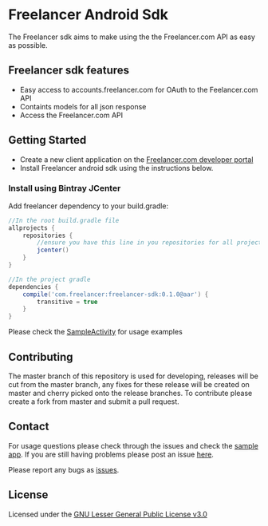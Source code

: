 # Freelancer Android Sdk

The Freelancer sdk aims to make using the the Freelancer.com API as easy as possible.


## Freelancer sdk features

* Easy access to accounts.freelancer.com for OAuth to the Feelancer.com API
* Containts models for all json response
* Access the Freelancer.com API

## Getting Started

* Create a new client application on the [Freelancer.com developer portal](https://accounts.freelancer.com/settings/develop)
* Install Freelancer android sdk using the instructions below.

### Install using Bintray JCenter

Add freelancer dependency to your build.gradle:
```groovy
//In the root build.gradle file
allprojects {
    repositories {
        //ensure you have this line in you repositories for all projects
        jcenter()
    }
}

//In the project gradle
dependencies {
    compile('com.freelancer:freelancer-sdk:0.1.0@aar') {
        transitive = true
    }
}

```

Please check the [SampleActivity](https://github.com/freelancer/freelancer-sdk-android/blob/master/sample/src/main/java/com/freelancer/android/flsdkandroid/SampleActivity.kt) for usage examples


## Contributing

The master branch of this repository is used for developing, releases will be cut from the master branch, any fixes for these release will be created on master and cherry picked onto the release branches. To contribute please create a fork from master and submit a pull request.


## Contact

For usage questions please check through the issues and check the [sample app](https://github.com/freelancer/freelancer-sdk-android/blob/master/sample/src/main/java/com/freelancer/android/flsdkandroid/SampleActivity.kt).
If you are still having problems please post an issue [here](https://github.com/freelancer/freelancer-sdk-android/issues).

Please report any bugs as [issues](https://github.com/freelancer/freelancer-sdk-android/issues).

## License

Licensed under the [GNU Lesser General Public License v3.0](https://github.com/freelancer/freelancer-sdk-android/blob/master/LICENSE)
